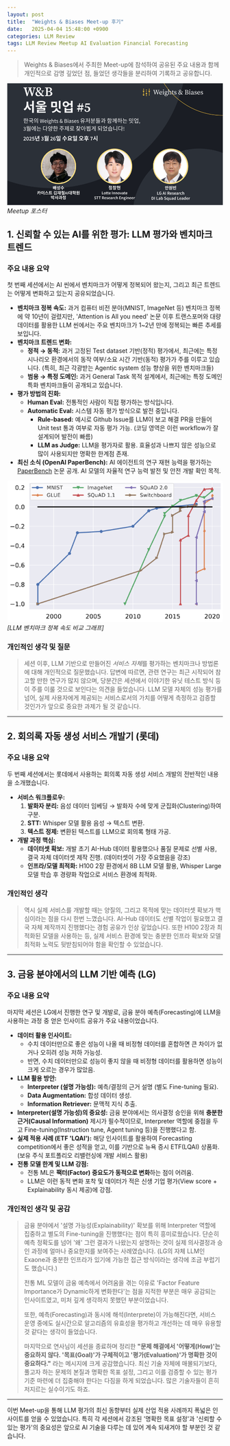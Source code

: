 ```yaml
---
layout: post
title:  "Weights & Biases Meet-up 후기"
date:   2025-04-04 15:48:00 +0900
categories: LLM Review
tags: LLM Review Meetup AI Evaluation Financial Forecasting
---
```



> Weights & Biases에서 주최한 Meet-up에 참석하여 공유된 주요 내용과 함께 개인적으로 감명 깊었던 점, 들었던 생각들을 분리하여 기록하고 공유합니다. 

<p>
    <img src="/assets/images/W&B-Meetup-review/Pasted image 20250404121458.png" alt>
    <em>Meetup 포스터</em>
</p>

## 1. 신뢰할 수 있는 AI를 위한 평가: LLM 평가와 벤치마크 트렌드

### 주요 내용 요약
첫 번째 세션에서는 AI 씬에서 벤치마크가 어떻게 정복되어 왔는지, 그리고 최근 트렌드는 어떻게 변화하고 있는지 공유되었습니다.

* **벤치마크 정복 속도:** 과거 컴퓨터 비전 분야(MNIST, ImageNet 등) 벤치마크 정복에 약 10년이 걸렸지만, 'Attention is All you need' 논문 이후 트랜스포머와 대량 데이터를 활용한 LLM 씬에서는 주요 벤치마크가 1~2년 만에 정복되는 빠른 추세를 보입니다.
* **벤치마크 트렌드 변화:**
    * **정적 → 동적:** 과거 고정된 Test dataset 기반(정적) 평가에서, 최근에는 특정 시나리오 환경에서의 동작 여부/소요 시간 기반(동적) 평가가 주를 이루고 있습니다. (특히, 최근 각광받는 Agentic system 성능 향상을 위한 벤치마크들)
    * **범용 → 특정 도메인:** 과거 General Task 목적 설계에서, 최근에는 특정 도메인 특화 벤치마크들이 공개되고 있습니다.
* **평가 방법의 진화:**
    * **Human Eval:** 전통적인 사람이 직접 평가하는 방식입니다.
    * **Automatic Eval:** 시스템 자동 평가 방식으로 발전 중입니다.
        * **Rule-based:** 예시로 Github Issue를 LLM이 보고 해결 PR을 만들어 Unit test 통과 여부로 자동 평가 가능. (코딩 영역은 이런 workflow가 잘 설계되어 발전이 빠름)
        * **LLM as Judge:** LLM을 평가자로 활용. 효율성과 나쁘지 않은 성능으로 많이 사용되지만 명확한 한계점 존재.
* **최신 소식 (OpenAI PaperBench):** AI 에이전트의 연구 재현 능력을 평가하는 [PaperBench](https://cdn.openai.com/papers/22265bac-3191-44e5-b057-7aaacd8e90cd/paperbench.pdf) 논문 공개. AI 모델의 자율적 연구 능력 발전 및 안전 개발 확인 목적.


<p>
    <img src="/assets/images/W&B-Meetup-review/Pasted image 20250404125350.png" alt>
    <em>[LLM 벤치마크 정복 속도 비교 그래프]</em>
</p>

### 개인적인 생각 및 질문

> 세션 이후, LLM 기반으로 만들어진 *서비스 자체*를 평가하는 벤치마크나 방법론에 대해 개인적으로 질문했습니다. 답변에 따르면, 관련 연구는 최근 시작되어 참고할 만한 연구가 많지 않으며, 당분간은 세션에서 이야기한 유닛 테스트 방식 등이 주를 이룰 것으로 보인다는 의견을 들었습니다. LLM 모델 자체의 성능 평가를 넘어, 실제 사용자에게 제공되는 서비스로서의 가치를 어떻게 측정하고 검증할 것인가가 앞으로 중요한 과제가 될 것 같습니다.

---

## 2. 회의록 자동 생성 서비스 개발기 (롯데)

### 주요 내용 요약
두 번째 세션에서는 롯데에서 사용하는 회의록 자동 생성 서비스 개발의 전반적인 내용을 소개했습니다.

* **서비스 워크플로우:**
    1.  **발화자 분리:** 음성 데이터 임베딩 → 발화자 수에 맞게 군집화(Clustering)하여 구분.
    2.  **STT:** Whisper 모델 활용 음성 → 텍스트 변환.
    3.  **텍스트 정제:** 변환된 텍스트를 LLM으로 회의록 형태 가공.
* **개발 과정 핵심:**
    * **데이터셋 확보:** 개발 초기 AI-Hub 데이터 활용했으나 품질 문제로 선별 사용, 결국 자체 데이터셋 제작 진행. (데이터셋이 가장 주요했음을 강조)
    * **인프라/모델 최적화:** H100 2장 환경에서 8B LLM 모델 활용, Whisper Large 모델 학습 후 경량화 작업으로 서비스 환경에 최적화.

### 개인적인 생각

> 역시 실제 서비스를 개발할 때는 양질의, 그리고 목적에 맞는 데이터셋 확보가 핵심이라는 점을 다시 한번 느꼈습니다. AI-Hub 데이터도 선별 작업이 필요했고 결국 자체 제작까지 진행했다는 경험 공유가 인상 깊었습니다. 또한 H100 2장과 최적화된 모델을 사용하는 등, 실제 서비스 환경에 맞는 충분한 인프라 확보와 모델 최적화 노력도 뒷받침되어야 함을 확인할 수 있었습니다.

---

## 3. 금융 분야에서의 LLM 기반 예측 (LG)

### 주요 내용 요약
마지막 세션은 LG에서 진행한 연구 및 개발로, 금융 분야 예측(Forecasting)에 LLM을 사용하는 과정 중 얻은 인사이트 공유가 주요 내용이었습니다.

* **데이터 활용 인사이트:**
    * 수치 데이터만으로 좋은 성능이 나올 때 비정형 데이터를 혼합하면 큰 차이가 없거나 오히려 성능 저하 가능성.
    * 반면, 수치 데이터만으로 성능이 좋지 않을 때 비정형 데이터를 활용하면 성능이 크게 오르는 경우가 많았음.
* **LLM 활용 방안:**
    * **Interpreter (설명 가능성):** 예측/결정의 근거 설명 (별도 Fine-tuning 필요).
    * **Data Augmentation:** 합성 데이터 생성.
    * **Information Retriever:** 문맥적 지식 추출.
* **Interpreter(설명 가능성)의 중요성:** 금융 분야에서는 의사결정 승인을 위해 **충분한 근거(Causal Information)** 제시가 필수적이므로, Interpreter 역할에 중점을 두고 Fine-tuning(Instruction tune, Agent tuning 등)을 진행했다고 함.
* **실제 적용 사례 (ETF 'LQAI'):** 해당 인사이트를 활용하여 Forecasting competition에서 좋은 성적을 얻고, 이를 기반으로 뉴욕 증시 ETF(LQAI) 상품화. (보유 주식 포트폴리오 리밸런싱에 개발 서비스 활용)
* **전통 모델 한계 및 LLM 강점:**
    * 전통 ML은 **팩터(Factor) 중요도가 동적으로 변화**하는 점이 어려움.
    * LLM은 이런 동적 변화 포착 및 데이터가 적은 신생 기업 평가(View score + Explainability 동시 제공)에 강점.

### 개인적인 생각 및 공감

> 금융 분야에서 '설명 가능성(Explainability)' 확보를 위해 Interpreter 역할에 집중하고 별도의 Fine-tuning을 진행했다는 점이 특히 흥미로웠습니다. 단순히 예측 정확도를 넘어 '왜' 그런 결과가 나왔는지 설명하는 것이 실제 의사결정과 승인 과정에 얼마나 중요한지를 보여주는 사례였습니다. (LG의 자체 LLM인 Exaone과 충분한 인프라가 있기에 가능한 접근 방식이라는 생각에 조금 부럽기도 했습니다.)
>
> 전통 ML 모델이 금융 예측에서 어려움을 겪는 이유로 'Factor Feature Importance가 Dynamic하게 변화한다'는 점을 지적한 부분은 매우 공감되는 인사이트였고, 미처 깊게 생각하지 못했던 부분이었습니다.
>
> 또한, 예측(Forecasting)과 동시에 해석(Interprete)이 가능해진다면, 서비스 운영 중에도 실시간으로 알고리즘의 유효성을 평가하고 개선하는 데 매우 유용할 것 같다는 생각이 들었습니다.
>
> 마지막으로 연사님이 세션을 종료하며 정리한 **"문제 해결에서 '어떻게(How)'는 중요하지 않다. '목표(Goal)'가 구체적이고 '평가(Evaluation)'가 명확한 것이 중요하다."** 라는 메시지에 크게 공감했습니다. 최신 기술 자체에 매몰되기보다, 풀고자 하는 문제의 본질과 명확한 목표 설정, 그리고 이를 검증할 수 있는 평가 기준 마련에 더 집중해야 한다는 다짐을 하게 되었습니다. 많은 기술자들이 흔히 저지르는 실수이기도 하죠.

---

이번 Meet-up을 통해 LLM 평가의 최신 동향부터 실제 산업 적용 사례까지 폭넓은 인사이트를 얻을 수 있었습니다. 특히 각 세션에서 강조된 '명확한 목표 설정'과 '신뢰할 수 있는 평가'의 중요성은 앞으로 AI 기술을 다루는 데 있어 계속 되새겨야 할 부분인 것 같습니다.

